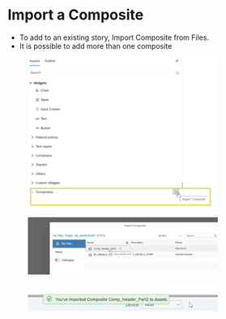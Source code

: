 # Import a Composite

* To add to an existing story, Import Composite from Files.
* It is possible to add more than one composite

<div align="left"><figure><img src="../.gitbook/assets/image (3).png" alt="" width="375"><figcaption></figcaption></figure></div>

<div align="left"><figure><img src="../.gitbook/assets/image (4).png" alt="" width="375"><figcaption></figcaption></figure></div>

<div align="left"><figure><img src="../.gitbook/assets/image (5).png" alt="" width="375"><figcaption></figcaption></figure></div>
